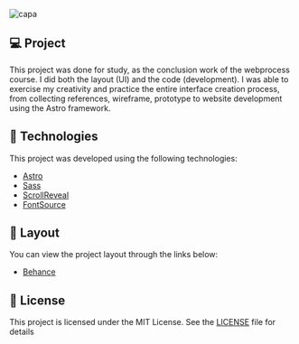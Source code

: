 ![capa](https://github.com/AmandaCarvalho1989/ebook-landing/assets/53491128/2d4169f3-3cc8-4f6b-b9c3-633467d773d1)

## 💻 Project 

This project was done for study, as the conclusion work of the webprocess course. I did both the layout (UI) and the code (development).
I was able to exercise my creativity and practice the entire interface creation process, from collecting references, wireframe, prototype to website development using the Astro framework.


## 🧬 Technologies

This project was developed using the following technologies:

- [Astro](https://astro.build/)
- [Sass](https://sass-lang.com/)
- [ScrollReveal](https://scrollrevealjs.org/)
- [FontSource](https://fontsource.org/)


## 🎨 Layout 

You can view the project layout through the links below:

- [Behance](https://www.behance.net/gallery/168960167/Landing-Ebook)


## 📝 License

This project is licensed under the MIT License. See the [LICENSE]() file for details





